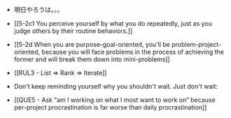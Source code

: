 - 明日やろうは。。。

- [[5-2c1 You perceive yourself by what you do repeatedly, just as you judge others by their routine behaviors.]]
- [[5-2d When you are purpose-goal-oriented, you'll be problem-project-oriented, because you will face problems in the process of achieving the former and will break them down into mini-problems]]

- [[RUL3 - List ⇒ Rank ⇒ Iterate]]

- Don't keep reminding yourself why you shouldn't wait. Just don't wait:
- [[QUE5 - Ask “am I working on what I most want to work on” because per-project procrastination is far worse than daily procrastination]]

